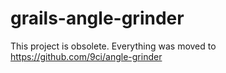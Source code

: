 grails-angle-grinder
====================

This project is obsolete. Everything was moved to https://github.com/9ci/angle-grinder
